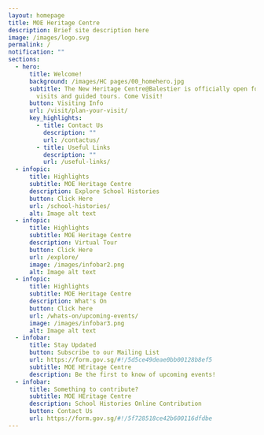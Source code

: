 ```yaml
---
layout: homepage
title: MOE Heritage Centre
description: Brief site description here
image: /images/logo.svg
permalink: /
notification: ""
sections:
  - hero:
      title: Welcome!
      background: /images/HC pages/00_homehero.jpg
      subtitle: The New Heritage Centre@Balestier is officially open for walk-in
        visits and guided tours. Come Visit!
      button: Visiting Info
      url: /visit/plan-your-visit/
      key_highlights:
        - title: Contact Us
          description: ""
          url: /contactus/
        - title: Useful Links
          description: ""
          url: /useful-links/
  - infopic:
      title: Highlights
      subtitle: MOE Heritage Centre
      description: Explore School Histories
      button: Click Here
      url: /school-histories/
      alt: Image alt text
  - infopic:
      title: Highlights
      subtitle: MOE Heritage Centre
      description: Virtual Tour
      button: Click Here
      url: /explore/
      image: /images/infobar2.png
      alt: Image alt text
  - infopic:
      title: Highlights
      subtitle: MOE Heritage Centre
      description: What's On
      button: Click here
      url: /whats-on/upcoming-events/
      image: /images/infobar3.png
      alt: Image alt text
  - infobar:
      title: Stay Updated
      button: Subscribe to our Mailing List
      url: https://form.gov.sg/#!/5d5ce49deae0bb00128b8ef5
      subtitle: MOE HEritage Centre
      description: Be the first to know of upcoming events!
  - infobar:
      title: Something to contribute?
      subtitle: MOE HEritage Centre
      description: School Histories Online Contribution
      button: Contact Us
      url: https://form.gov.sg/#!/5f728518ce42b600116dfdbe
---
```


